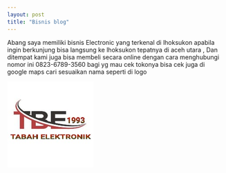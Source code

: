 ```yaml
---
layout: post
title: "Bisnis blog"
---
```

Abang saya memiliki bisnis Electronic yang terkenal di lhoksukon apabila ingin berkunjung
  bisa langsung ke lhoksukon tepatnya di aceh utara , Dan ditempat kami juga bisa membeli secara 
  online dengan cara menghubungi nomor ini  0823-6789-3560 bagi yg mau cek tokonya bisa cek juga 
  di google maps cari sesuaikan nama seperti di logo




 
 ![Bisnis-blog](/assets/image/tbelogo.jpg)



